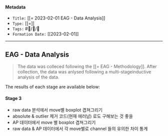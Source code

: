 #### Metadata 
-   `Title:` [[= 2023-02-01 EAG - Data Analysis]]
-   `Type:` [[=]]
-   `Tags:` #🧠️/📝️/🌱️ 
-   `Formation Date:` [[2023-02-01]]
---

## EAG - Data Analysis
>The data was colleced following the [[= EAG - Methodology]].  After collection, the data was anlysed following a multi-stageinductive analysis of the data.

The results of each stage are available below:

#### Stage 3
  - raw data 분석에서 move별 boxplot 겹쳐그리기
  - absolute & outlier 제거 코드(현재 에러남) 로도 구해보는 것 좋을
  - AP 데이터에서 move 별 boxplot 겹쳐그리기
  - raw data & AP 데이터에서 각 move별로 channel 들의 유의한 차이 통계
